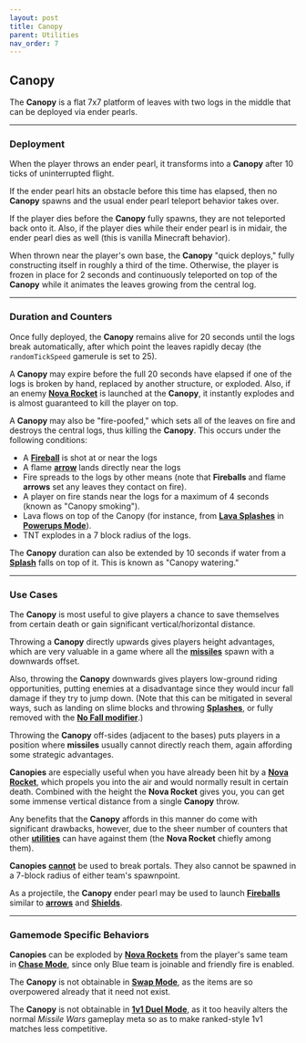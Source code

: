 ```yaml
---
layout: post
title: Canopy
parent: Utilities
nav_order: 7
---
```

**Canopy**
---

The **Canopy** is a flat 7x7 platform of leaves with two logs in the middle that can be deployed via ender pearls.

---
### Deployment
When the player throws an ender pearl, it transforms into a **Canopy** after 10 ticks of uninterrupted flight.

If the ender pearl hits an obstacle before this time has elapsed, then no **Canopy** spawns and the usual ender pearl teleport behavior takes over.

If the player dies before the **Canopy** fully spawns, they are not teleported back onto it. Also, if the player dies while their ender pearl is in midair, the ender pearl dies as well (this is vanilla Minecraft behavior).

When thrown near the player's own base, the **Canopy** "quick deploys," fully constructing itself in roughly a third of the time. Otherwise, the player is frozen in place for 2 seconds and continuously teleported on top of the **Canopy** while it animates the leaves growing from the central log.

---
### Duration and Counters
Once fully deployed, the **Canopy** remains alive for 20 seconds until the logs break automatically, after which point the leaves rapidly decay (the `randomTickSpeed` gamerule is set to 25).

A **Canopy** may expire before the full 20 seconds have elapsed if one of the logs is broken by hand, replaced by another structure, or exploded. Also, if an enemy **[Nova Rocket](https://zeroniaserver.github.io/RocketRidersWiki/utilities/nova_rocket)** is launched at the **Canopy**, it instantly explodes and is almost guaranteed to kill the player on top.

A **Canopy** may also be "fire-poofed," which sets all of the leaves on fire and destroys the central logs, thus killing the **Canopy**. This occurs under the following conditions:
- A **[Fireball](https://zeroniaserver.github.io/RocketRidersWiki/utilities/fireball)** is shot at or near the logs
- A flame **[arrow](https://zeroniaserver.github.io/RocketRidersWiki/utilities/arrows)** lands directly near the logs
- Fire spreads to the logs by other means (note that **Fireballs** and flame **arrows** set any leaves they contact on fire).
- A player on fire stands near the logs for a maximum of 4 seconds (known as "Canopy smoking").
- Lava flows on top of the Canopy (for instance, from **[Lava Splashes](https://zeroniaserver.github.io/RocketRidersWiki/gamemodes/powerups#lava-splash)** in **[Powerups Mode](https://zeroniaserver.github.io/RocketRidersWiki/gamemodes/powerups)**).
- TNT explodes in a 7 block radius of the logs.

The **Canopy** duration can also be extended by 10 seconds if water from a **[Splash](https://zeroniaserver.github.io/RocketRidersWiki/utilities/splash)** falls on top of it. This is known as "Canopy watering."

---
### Use Cases

The **Canopy** is most useful to give players a chance to save themselves from certain death or gain significant vertical/horizontal distance.

Throwing a **Canopy** directly upwards gives players height advantages, which are very valuable in a game where all the **[missiles](https://zeroniaserver.github.io/RocketRidersWiki/missiles)** spawn with a downwards offset.

Also, throwing the **Canopy** downwards gives players low-ground riding opportunities, putting enemies at a disadvantage since they would incur fall damage if they try to jump down. (Note that this can be mitigated in several ways, such as landing on slime blocks and throwing **[Splashes](https://zeroniaserver.github.io/RocketRidersWiki/utilities/splash)**, or fully removed with the **[No Fall modifier](https://zeroniaserver.github.io/RocketRidersWiki/modification_room/modifiers#no-fall)**.)

Throwing the **Canopy** off-sides (adjacent to the bases) puts players in a position where **missiles** usually cannot directly reach them, again affording some strategic advantages.

**Canopies** are especially useful when you have already been hit by a **[Nova Rocket](https://zeroniaserver.github.io/RocketRidersWiki/utilities/nova_rocket)**, which propels you into the air and would normally result in certain death. Combined with the height the **Nova Rocket** gives you, you can get some immense vertical distance from a single **Canopy** throw.

Any benefits that the **Canopy** affords in this manner do come with significant drawbacks, however, due to the sheer number of counters that other **[utilities](https://zeroniaserver.github.io/RocketRidersWiki/utilities/)** can have against them (the **Nova Rocket** chiefly among them).

**Canopies** <ins>**cannot**</ins> be used to break portals. They also cannot be spawned in a 7-block radius of either team's spawnpoint.

As a projectile, the **Canopy** ender pearl may be used to launch **[Fireballs](https://zeroniaserver.github.io/RocketRidersWiki/utilities/fireball)** similar to **[arrows](https://zeroniaserver.github.io/RocketRidersWiki/utilities/arrows)** and **[Shields](https://zeroniaserver.github.io/RocketRidersWiki/utilities/shield)**.

---
### Gamemode Specific Behaviors

**Canopies** can be exploded by **[Nova Rockets](https://zeroniaserver.github.io/RocketRidersWiki/utilities/nova_rocket)** from the player's same team in **[Chase Mode](https://zeroniaserver.github.io/RocketRidersWiki/gamemodes/chase)**, since only Blue team is joinable and friendly fire is enabled.

The **Canopy** is not obtainable in **[Swap Mode](https://zeroniaserver.github.io/RocketRidersWiki/gamemodes/swap)**, as the items are so overpowered already that it need not exist.

The **Canopy** is not obtainable in **[1v1 Duel Mode](https://zeroniaserver.github.io/RocketRidersWiki/gamemodes/duel)**, as it too heavily alters the normal *Missile Wars* gameplay meta so as to make ranked-style 1v1 matches less competitive.
